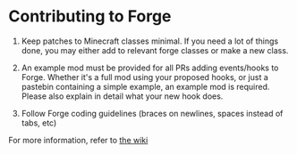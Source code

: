 Contributing to Forge
=====================

1) Keep patches to Minecraft classes minimal. If you need a lot of things done, you may either add to relevant forge classes or make a new class.

2) An example mod must be provided for all PRs adding events/hooks to Forge. Whether it's a full mod using your proposed hooks, or just a pastebin containing a simple example, an example mod is required. Please also explain in detail what your new hook does.

3) Follow Forge coding guidelines (braces on newlines, spaces instead of tabs, etc)

For more information, refer to [the wiki](https://github.com/MinecraftForge/MinecraftForge/wiki/If-you-want-to-contribute-to-Forge)
